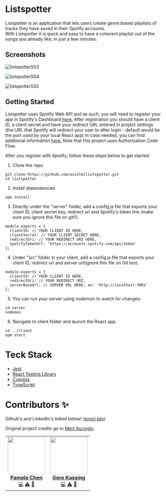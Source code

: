 # Listspotter

Listspotter is an application that lets users create genre based playlists of tracks they have saved in their Spotify accounts. <br>
With Listspotter it is quick and easy to have a coherent playlist out of the songs you already like, in just a few minutes.

## Screenshots

![listspotterSS3](https://user-images.githubusercontent.com/65975591/113475350-5c90a580-9475-11eb-9407-3982e427a6ba.png)

![listspotterSS4](https://user-images.githubusercontent.com/65975591/113475359-674b3a80-9475-11eb-8140-c23d0e5996e9.png)

![listspotterSS5](https://user-images.githubusercontent.com/65975591/113475362-6c0fee80-9475-11eb-981a-da925b7308ef.png)

##

## Getting Started

Listspotter uses Spotify Web API and as such, you will need to register your app in Spotify's Dashboard [here.](https://developer.spotify.com/dashboard/login) After registration you should have a client ID, a client secret and have your redirect URL entered in project settings (the URL that Spotify will redirect your user to after login - default would be the port used by your local React app) In case needed, you can find additional information [here.](https://developer.spotify.com/documentation/general/guides/authorization-guide/) Note that this project uses Authorization Code Flow.

After you register with Spotify, follow these steps below to get started:

1. Clone the repo

```
git clone https://github.com/ascolm/listspotter.git
cd listspotter
```

2. Install dependencies

```
npm install
```

3. Directly under the "server" folder, add a config.js file that exports your client ID, client secret key, redirect uri and Spotify's token link (make sure you ignore this file on git!!).

```
module.exports = {
  clientID: // YOUR CLIENT ID HERE,
  clientSecret: // YOUR CLIENT SECRET HERE,
  redirectUri: // YOUR REDIRECT URI HERE,
  spotifyTokenUrl: 'https://accounts.spotify.com/api/token'
};
```

4. Under "src" folder in your client, add a config.js file that exports your client ID, redirect uri and server url(ignore this file on Git too).

```
module.exports = {
  clientId: // YOUR CLIENT ID HERE,
  redirectUri: // YOUR REDIRECT URI,
  serverBaseUrl: // SERVER URL HERE, ex: 'http://localhost:3001'
};
```

5. You can run your server using nodemon to watch for changes:

```
cd server
nodemon
```

6. Navigate to client folder and launch the React app:

```
cd ../client
npm start
```

##

# Teck Stack

- [Jest](https://jestjs.io/)
- [React Testing Library](https://testing-library.com/docs/react-testing-library/intro/)
- [Cypress](https://www.cypress.io/)
- [TypeScript](https://www.typescriptlang.org/)

# Contributors ✨

Github's and LinkedIn's linked below! ([emoji key](https://allcontributors.org/docs/en/emoji-key))

Original project credits go to [Mert Ascioglu](https://github.com/ascolm)

<table>
  <tr>
    <td align="center"><a href="https://github.com/pamelakaylin"><img src="https://avatars.githubusercontent.com/u/59074533?v=4" width="120px;" alt=""/><br /><sub><b><a href="https://www.linkedin.com/in/pamelakaylin/" title="linkedin">Pamela Chen</a></b></sub></a><br /><a href="code-pamela" title="Code">💻</a> <a href="#test-pamela" title="Tests">⚠️</a> <a href="#main-pamela" title="Maintenance">🚧</a></td>
    <td align="center"><a href="https://github.com/geroalexander"><img src="https://avatars.githubusercontent.com/u/59166685?v=4" width="120px;" alt=""/><br /><sub><b><a href="https://www.linkedin.com/in/gero-kassing-9b79311a3/" title="linkedin">Gero Kassing</a></b></sub></a><br /><a href="code-gero" title="Code">💻</a> <a href="#test-gero" title="Tests">⚠️</a> <a href="#main-gero" title="Maintenance">🚧</a></td>
  </tr>
</table>

